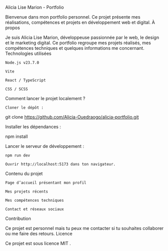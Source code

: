 Alicia Lise Marion - Portfolio

Bienvenue dans mon portfolio personnel. Ce projet présente mes réalisations, compétences et projets en développement web et digital.
À propos

Je suis Alicia Lise Marion, développeuse passionnée par le web, le design et le marketing digital. Ce portfolio regroupe mes projets réalisés, mes compétences techniques et quelques informations me concernant.
Technologies utilisées

    Node.js v23.7.0

    Vite

    React / TypeScript 

    CSS / SCSS

    

Comment lancer le projet localement ?

    Cloner le dépôt :

git clone https://github.com/Alicia-Ouedraogo/alicia-portfolio.git

Installer les dépendances :

npm install

Lancer le serveur de développement :

    npm run dev

    Ouvrir http://localhost:5173 dans ton navigateur.

Contenu du projet

    Page d’accueil présentant mon profil

    Mes projets récents

    Mes compétences techniques

    Contact et réseaux sociaux

Contribution

Ce projet est personnel mais tu peux me contacter si tu souhaites collaborer ou me faire des retours.
Licence

Ce projet est sous licence MIT .
